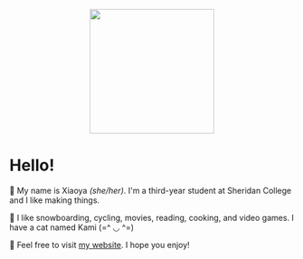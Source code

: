 <p align="center"><img src="https://user-images.githubusercontent.com/84748829/167641084-10e8231b-0087-4bcc-95ac-0975da71d81f.GIF" width="220"></p>

# Hello!
🌈 My name is Xiaoya _(she/her)_. I'm a third-year student at Sheridan College and I like making things.  
  
🌳 I like snowboarding, cycling, movies, reading, cooking, and video games. I have a cat named Kami (=^ ◡ ^=) 
  
💜 Feel free to visit [my website](https://xiaoyazz.github.io/XiaoyaZou/). I hope you enjoy!
